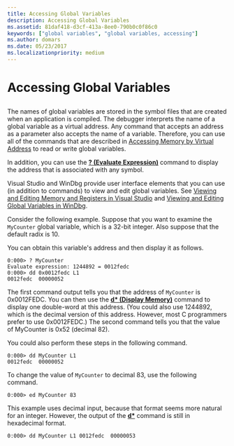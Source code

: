 ```yaml
---
title: Accessing Global Variables
description: Accessing Global Variables
ms.assetid: 81daf418-d3cf-413a-8ee0-790b0c0f86c0
keywords: ["global variables", "global variables, accessing"]
ms.author: domars
ms.date: 05/23/2017
ms.localizationpriority: medium
---
```


# Accessing Global Variables


## <span id="ddk_debugging_bios_code_dbg"></span><span id="DDK_DEBUGGING_BIOS_CODE_DBG"></span>


The names of global variables are stored in the symbol files that are created when an application is compiled. The debugger interprets the name of a global variable as a virtual address. Any command that accepts an address as a parameter also accepts the name of a variable. Therefore, you can use all of the commands that are described in [Accessing Memory by Virtual Address](accessing-memory-by-virtual-address.md) to read or write global variables.

In addition, you can use the [**? (Evaluate Expression)**](---evaluate-expression-.md) command to display the address that is associated with any symbol.

Visual Studio and WinDbg provide user interface elements that you can use (in addition to commands) to view and edit global variables. See [Viewing and Editing Memory and Registers in Visual Studio](viewing-memory--variables--and-registers-in-visual-studio.md) and [Viewing and Editing Global Variables in WinDbg](viewing-and-editing-global-variables-in-windbg.md).

Consider the following example. Suppose that you want to examine the `MyCounter` global variable, which is a 32-bit integer. Also suppose that the default radix is 10.

You can obtain this variable's address and then display it as follows.

```
0:000> ? MyCounter 
Evaluate expression: 1244892 = 0012fedc
0:000> dd 0x0012fedc L1 
0012fedc  00000052
```

The first command output tells you that the address of `MyCounter` is 0x0012FEDC. You can then use the [**d\* (Display Memory)**](d--da--db--dc--dd--dd--df--dp--dq--du--dw--dw--dyb--dyd--display-memor.md) command to display one double-word at this address. (You could also use 1244892, which is the decimal version of this address. However, most C programmers prefer to use 0x0012FEDC.) The second command tells you that the value of MyCounter is 0x52 (decimal 82).

You could also perform these steps in the following command.

```
0:000> dd MyCounter L1 
0012fedc  00000052
```

To change the value of `MyCounter` to decimal 83, use the following command.

```
0:000> ed MyCounter 83 
```

This example uses decimal input, because that format seems more natural for an integer. However, the output of the [**d\***](d--da--db--dc--dd--dd--df--dp--dq--du--dw--dw--dyb--dyd--display-memor.md) command is still in hexadecimal format.

```
0:000> dd MyCounter L1 0012fedc  00000053
```

 

 





